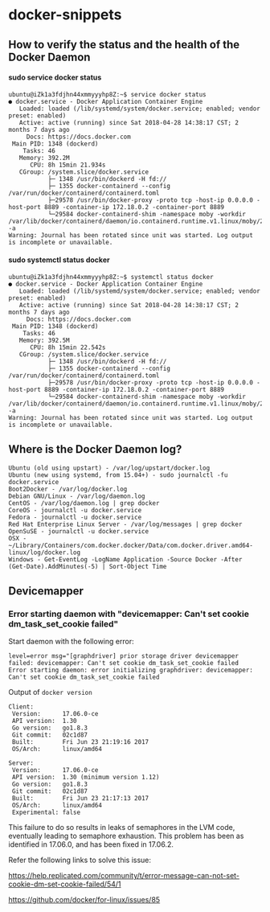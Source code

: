 # docker-snippets

## How to verify the status and the health of the Docker Daemon
#### sudo service docker status
```
ubuntu@iZk1a3fdjhn44xmmyyyhp8Z:~$ service docker status
● docker.service - Docker Application Container Engine
   Loaded: loaded (/lib/systemd/system/docker.service; enabled; vendor preset: enabled)
   Active: active (running) since Sat 2018-04-28 14:38:17 CST; 2 months 7 days ago
     Docs: https://docs.docker.com
 Main PID: 1348 (dockerd)
    Tasks: 46
   Memory: 392.2M
      CPU: 8h 15min 21.934s
   CGroup: /system.slice/docker.service
           ├─ 1348 /usr/bin/dockerd -H fd://
           ├─ 1355 docker-containerd --config /var/run/docker/containerd/containerd.toml
           ├─29578 /usr/bin/docker-proxy -proto tcp -host-ip 0.0.0.0 -host-port 8889 -container-ip 172.18.0.2 -container-port 8889
           └─29584 docker-containerd-shim -namespace moby -workdir /var/lib/docker/containerd/daemon/io.containerd.runtime.v1.linux/moby/28e3e760f5f0e7fce358bdf5af5466a9cffee7915c1a4c0011678c8df618bb8d -a
Warning: Journal has been rotated since unit was started. Log output is incomplete or unavailable.
```

#### sudo systemctl status docker
```
ubuntu@iZk1a3fdjhn44xmmyyyhp8Z:~$ systemctl status docker
● docker.service - Docker Application Container Engine
   Loaded: loaded (/lib/systemd/system/docker.service; enabled; vendor preset: enabled)
   Active: active (running) since Sat 2018-04-28 14:38:17 CST; 2 months 7 days ago
     Docs: https://docs.docker.com
 Main PID: 1348 (dockerd)
    Tasks: 46
   Memory: 392.5M
      CPU: 8h 15min 22.542s
   CGroup: /system.slice/docker.service
           ├─ 1348 /usr/bin/dockerd -H fd://
           ├─ 1355 docker-containerd --config /var/run/docker/containerd/containerd.toml
           ├─29578 /usr/bin/docker-proxy -proto tcp -host-ip 0.0.0.0 -host-port 8889 -container-ip 172.18.0.2 -container-port 8889
           └─29584 docker-containerd-shim -namespace moby -workdir /var/lib/docker/containerd/daemon/io.containerd.runtime.v1.linux/moby/28e3e760f5f0e7fce358bdf5af5466a9cffee7915c1a4c0011678c8df618bb8d -a
Warning: Journal has been rotated since unit was started. Log output is incomplete or unavailable.
```

## Where is the Docker Daemon log?
```
Ubuntu (old using upstart) - /var/log/upstart/docker.log
Ubuntu (new using systemd, from 15.04+) - sudo journalctl -fu docker.service
Boot2Docker - /var/log/docker.log
Debian GNU/Linux - /var/log/daemon.log
CentOS - /var/log/daemon.log | grep docker
CoreOS - journalctl -u docker.service
Fedora - journalctl -u docker.service
Red Hat Enterprise Linux Server - /var/log/messages | grep docker
OpenSuSE - journalctl -u docker.service
OSX - ~/Library/Containers/com.docker.docker/Data/com.docker.driver.amd64-linux/log/docker.log
Windows - Get-EventLog -LogName Application -Source Docker -After (Get-Date).AddMinutes(-5) | Sort-Object Time
```

## Devicemapper
### Error starting daemon with "devicemapper: Can't set cookie dm_task_set_cookie failed"
Start daemon with the following error:
```
level=error msg="[graphdriver] prior storage driver devicemapper failed: devicemapper: Can't set cookie dm_task_set_cookie failed
Error starting daemon: error initializing graphdriver: devicemapper: Can't set cookie dm_task_set_cookie failed
```
Output of `docker version`
```
Client:
 Version:      17.06.0-ce
 API version:  1.30
 Go version:   go1.8.3
 Git commit:   02c1d87
 Built:        Fri Jun 23 21:19:16 2017
 OS/Arch:      linux/amd64

Server:
 Version:      17.06.0-ce
 API version:  1.30 (minimum version 1.12)
 Go version:   go1.8.3
 Git commit:   02c1d87
 Built:        Fri Jun 23 21:17:13 2017
 OS/Arch:      linux/amd64
 Experimental: false
```
This failure to do so results in leaks of semaphores in the LVM code, eventually leading to semaphore exhaustion.
This problem has been as identified in 17.06.0, and has been fixed in 17.06.2.

Refer the following links to solve this issue:

https://help.replicated.com/community/t/error-message-can-not-set-cookie-dm-set-cookie-failed/54/1

https://github.com/docker/for-linux/issues/85

